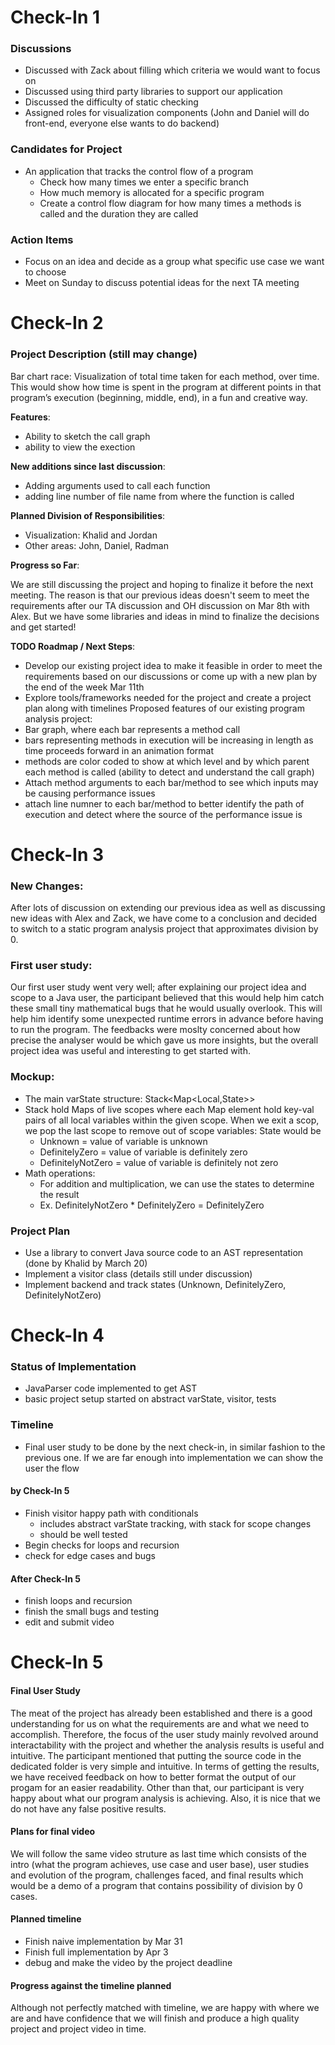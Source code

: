 # Check-In 1
### Discussions
- Discussed with Zack about filling which criteria we would want to focus on
- Discussed using third party libraries to support our application
- Discussed the difficulty of static checking
- Assigned roles for visualization components (John and Daniel will do front-end, everyone else wants to do backend)
### Candidates for Project
- An application that tracks the control flow of a program 
  - Check how many times we enter a specific branch
  - How much memory is allocated for a specific program
  - Create a control flow diagram for how many times a methods is called and the duration they are called
### Action Items
- Focus on an idea and decide as a group what specific use case we want to choose
- Meet on Sunday to discuss potential ideas for the next TA meeting

# Check-In 2
### Project Description (still may change)
Bar chart race: Visualization of total time taken for each method, over time. This would show how time is spent in the program at different points in that program’s execution (beginning, middle, end), in a fun and creative way.

**Features**:
- Ability to sketch the call graph
- ability to view the exection

**New additions since last discussion**:
- Adding arguments used to call each function
- adding line number of file name from where the function is called

**Planned Division of Responsibilities**:
- Visualization: Khalid and Jordan
- Other areas: John, Daniel, Radman

**Progress so Far**:

We are still discussing the project and hoping to finalize it before the next meeting. The reason is that our previous ideas doesn't seem to meet the requirements after our TA discussion and OH discussion on Mar 8th with Alex. But we have some libraries and ideas in mind to finalize the decisions and get started!

**TODO Roadmap / Next Steps**:
- Develop our existing project idea to make it feasible in order to meet the requirements based on our discussions or come up with a new plan by the end of the week Mar 11th
- Explore tools/frameworks needed for the project and create a project plan along with timelines
Proposed features of our existing program analysis project:
- Bar graph, where each bar represents a method call
- bars representing methods in execution will be increasing in length as time proceeds forward in an animation format
- methods are color coded to show at which level and by which parent each method is called (ability to detect and understand the call graph)
- Attach method arguments to each bar/method to see which inputs may be causing performance issues
- attach line numner to each bar/method to better identify the path of execution and detect where the source of the performance issue is

# Check-In 3

### New Changes:
After lots of discussion on extending our previous idea as well as discussing new ideas with Alex and Zack, we have come to a conclusion and decided to switch to a static program analysis project that approximates division by 0.

### First user study:

Our first user study went very well; after explaining our project idea and scope to a Java user, the participant believed that this would help him catch these small tiny mathematical bugs that he would usually overlook. This will help him identify some unexpected runtime errors in advance before having to run the program. The feedbacks were moslty concerned about how precise the analyser would be which gave us more insights, but the overall project idea was useful and interesting to get started with.

### Mockup:
- The main varState structure: Stack<Map<Local,State>>
- Stack hold Maps of live scopes where each Map element hold key-val pairs of all local variables within the given scope. When we exit a scop, we pop the last scope to remove out of scope variables:
State would be
  - Unknown = value of variable is unknown
  - DefinitelyZero = value of variable is definitely zero
  - DefinitelyNotZero = value of variable is definitely not zero
- Math operations:
  - For addition and multiplication, we can use the states to determine the result
  - Ex. DefinitelyNotZero * DefinitelyZero = DefinitelyZero

### Project Plan
- Use a library to convert Java source code to an AST representation (done by Khalid by March 20)
- Implement a visitor class (details still under discussion)
- Implement backend and track states (Unknown, DefinitelyZero, DefinitelyNotZero)

# Check-In 4

### Status of Implementation
- JavaParser code implemented to get AST
- basic project setup started on abstract varState, visitor, tests

### Timeline
- Final user study to be done by the next check-in, in similar fashion to the previous one. If we are far enough into implementation we can show the user the flow
#### by Check-In 5
- Finish visitor happy path with conditionals
    - includes abstract varState tracking, with stack for scope changes
    - should be well tested
- Begin checks for loops and recursion
- check for edge cases and bugs
#### After Check-In 5
- finish loops and recursion
- finish the small bugs and testing
- edit and submit video


# Check-In 5
#### Final User Study
The meat of the project has already been established and there is a good understanding for us on what the requirements are and what we need to accomplish. Therefore, the focus of the user study mainly revolved around interactability with the project and whether the analysis results is useful and intuitive. The participant mentioned that putting the source code in the dedicated folder is very simple and intuitive. In terms of getting the results, we have received feedback on how to better format the output of our progam for an easier readability. Other than that, our participant is very happy about what our program analysis is achieving. Also, it is nice that we do not have any false positive results.
#### Plans for  final video
We will follow the same video struture as last time which consists of the intro (what the program achieves, use case and user base), user studies and evolution of the program, challenges faced, and final results which would be a demo of a program that contains possibility of division by 0 cases.
#### Planned timeline
- Finish naive implementation by Mar 31
- Finish full implementation by Apr 3
- debug and make the video by the project deadline
#### Progress against the timeline planned
Although not perfectly matched with timeline, we are happy with where we are and have confidence that we will finish and produce a high quality project and project video in time.


